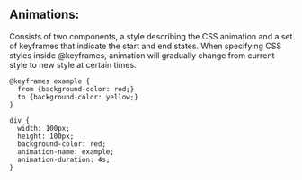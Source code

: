 ## Animations:
Consists of two components, a style describing the CSS animation and a set of keyframes that indicate the start and end states.
When specifying CSS styles inside @keyframes, animation will gradually change from current style to new style at certain times.

```
@keyframes example {
  from {background-color: red;}
  to {background-color: yellow;}
}

div {
  width: 100px;
  height: 100px;
  background-color: red;
  animation-name: example;
  animation-duration: 4s;
}
```
